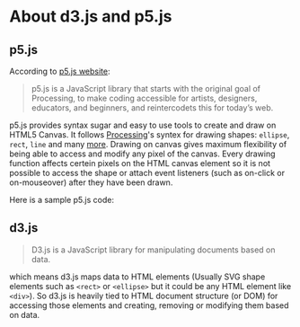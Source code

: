 
# About d3.js and p5.js

## p5.js
According to [p5.js website](http://p5js.org/):

> p5.js is a JavaScript library that starts with the original goal of Processing, to make coding accessible for artists, designers, educators, and beginners, and reintercodets this for today’s web.

p5.js provides syntax sugar and easy to use tools to create and draw on HTML5 Canvas. It follows [Processing](http://processing.org)'s syntex for drawing shapes: <code>ellipse</code>, <code>rect</code>, <code>line</code> and many [more](http://p5js.org/reference/). Drawing on canvas gives maximum flexibility of being able to access and modify any pixel of the canvas. 
Every drawing function affects certein pixels on the HTML canvas element so it is not possible to access the shape or attach event listeners (such as on-click or on-mouseover) after they have been drawn.

Here is a sample p5.js code: 
<p5-element></p5-element> 

## d3.js

> D3.js is a JavaScript library for manipulating documents based on data.

which means d3.js maps data to HTML elements (Usually SVG shape elements such as <code>&lt;rect&gt;</code> or <code>&lt;ellipse&gt;</code> but it could be any HTML element like <code>&lt;div&gt;</code>). 
So d3.js is heavily tied to HTML document structure (or DOM) for accessing those elements and creating, removing or modifying them based on data.

